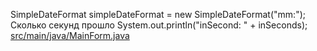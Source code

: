 <!-- doc.py -->
SimpleDateFormat simpleDateFormat = new SimpleDateFormat("mm:");
Сколько секунд прошло
System.out.println("inSecond: " + inSeconds);
[src/main/java/MainForm.java](src/main/java/MainForm.java)


